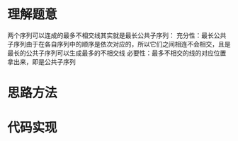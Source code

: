 # 理解题意

  两个序列可以连成的最多不相交线其实就是最长公共子序列：
  充分性：最长公共子序列由于在各自序列中的顺序是依次对应的，所以它们之间相连不会相交，且是最长的公共子序列可以生成最多的不相交线
  必要性：最多不相交的线的对应位置拿出来，即是公共子序列
# 思路方法


# 代码实现
